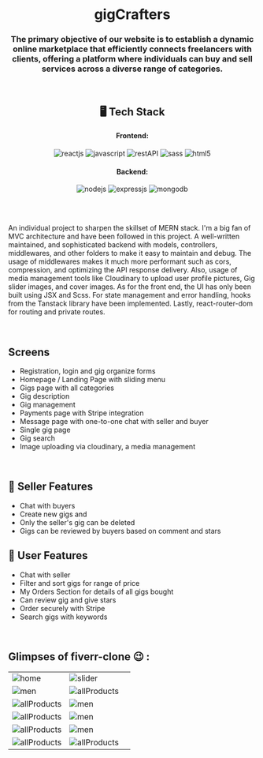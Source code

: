 <h1 align="center">gigCrafters</h1>

<h3 align="center">The primary objective of our website is to establish a dynamic online marketplace that efficiently connects freelancers with clients, offering a platform where individuals can buy and sell services across a diverse range of categories. </h3>

<br />

<h2 align="center">🖥️ Tech Stack</h2>

<h4 align="center">Frontend:</h4>

<p align="center">
  <img src="https://img.shields.io/badge/React-20232A?style=for-the-badge&logo=react&logoColor=61DAFB" alt="reactjs" />
  <img src="https://img.shields.io/badge/JavaScript-323330?style=for-the-badge&logo=javascript&logoColor=F7DF1E" alt="javascript" />
  <img src="https://img.shields.io/badge/Rest_API-02303A?style=for-the-badge&logo=react-router&logoColor=white" alt="restAPI" />
  <img src="https://img.shields.io/badge/Sass-CC6699?style=for-the-badge&logo=sass&logoColor=white" alt="sass" />
  <img src="https://img.shields.io/badge/HTML5-E34F26?style=for-the-badge&logo=html5&logoColor=white" alt="html5" />
</p>

<h4 align="center">Backend:</h4>

<p align="center">
  <img src="https://img.shields.io/badge/Node.js-339933?style=for-the-badge&logo=nodedotjs&logoColor=white" alt="nodejs" />
  <img src="https://img.shields.io/badge/Express.js-000000?style=for-the-badge&logo=express&logoColor=white" alt="expressjs" />
  <img src="https://img.shields.io/badge/MongoDB-4EA94B?style=for-the-badge&logo=mongodb&logoColor=white" alt="mongodb" />

</p>

<br />
<br />

An individual project to sharpen the skillset of MERN stack. I'm a big fan of MVC architecture and have been followed in this project. A well-written maintained, and sophisticated backend with models, controllers, middlewares, and other folders to make it easy to maintain and debug. The usage of middlewares makes it much more performant such as cors, compression, and optimizing the API response delivery. Also, usage of media management tools like Cloudinary to upload user profile pictures, Gig slider images, and cover images.
As for the front end, the UI has only been built using JSX and Scss. For state management and error handling, hooks from the Tanstack library have been implemented. Lastly, react-router-dom for routing and private routes.

<br />

## Screens

- Registration, login and gig organize forms
- Homepage / Landing Page with sliding menu
- Gigs page with all categories
- Gig description
- Gig management
- Payments page with Stripe integration
- Message page with one-to-one chat with seller and buyer
- Single gig page
- Gig search
- Image uploading via cloudinary, a media management

<br />

## 🚀 Seller Features

- Chat with buyers
- Create new gigs and
- Only the seller's gig can be deleted
- Gigs can be reviewed by buyers based on comment and stars

## 🚀 User Features

- Chat with seller
- Filter and sort gigs for range of price
- My Orders Section for details of all gigs bought
- Can review gig and give stars
- Order securely with Stripe
- Search gigs with keywords

<br />

## Glimpses of fiverr-clone 😉 :

<table>
  <tr>
    <td><img src="https://i.ibb.co/gjVL5YN/6.png"  alt="home" /></td>
    <td><img src="https://i.ibb.co/Zzjgdpw/15.png"  alt="slider" /></td>
  </tr>
  <tr>
    <td><img src="https://i.ibb.co/sJZxxbQ/13.png"  alt="men" /></td>
   <td><img src="https://i.ibb.co/86PbJsy/5.png"  alt="allProducts" /></td>
  </tr>
  <tr>
    <td><img src="https://i.ibb.co/YD64RMF/1.png" alt="allProducts" /></td>
    <td><img src="https://i.ibb.co/6Jm5spp/12.png"  alt="men" /></td>
  </tr>
  <tr>
    <td><img src="https://i.ibb.co/h9V86Jk/7.png" alt="allProducts" /></td>
    <td><img src="https://i.ibb.co/FXjnnpp/8.png"  alt="men" /></td>
  </tr>
  <tr>
    <td><img src="https://i.ibb.co/WfWKc9b/9.png" alt="allProducts" /></td>
    <td><img src="https://i.ibb.co/p0ntQFY/11.png"  alt="men" /></td>
  </tr>
  <tr>
    <td><img src="https://i.ibb.co/v14jh1w/10.png" alt="allProducts" /></td>
    <td><img src="https://i.ibb.co/9G6Xzyn/16.png" alt="allProducts" /></td>
    <td></td>
  </tr>
</table>

<br />

<br />
